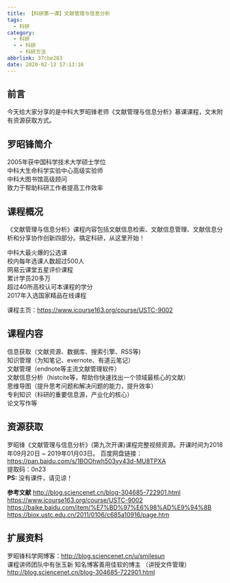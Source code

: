 ```yaml
---
title: 【科研第一课】文献管理与信息分析
tags:
  - 科研
category:
  - 科研
  - - 科研
    - 科研方法
abbrlink: 37cbe283
date: 2020-02-13 17:13:16
---
```

## 前言
今天给大家分享的是中科大罗昭锋老师《文献管理与信息分析》慕课课程，文末附有资源获取方式。  
<!-- more -->
## 罗昭锋简介
2005年获中国科学技术大学硕士学位  
中科大生命科学实验中心高级实验师  
中科大图书馆高级顾问  
致力于帮助科研工作者提高工作效率  

## 课程概况
《文献管理与信息分析》课程内容包括文献信息检索、文献信息管理、文献信息分析和分享协作创新四部分。搞定科研，从这里开始！  

中科大最火爆的公选课  
校内每年选课人数超过500人  
网易云课堂五星评价课程  
累计学员20多万  
超过40所高校认可本课程的学分  
2017年入选国家精品在线课程  

课程主页：https://www.icourse163.org/course/USTC-9002  

## 课程内容
信息获取（文献资源、数据库、搜索引擎、RSS等)  
知识管理（为知笔记、evernote、有道云笔记）  
文献管理（endnote等主流文献管理软件）  
文献信息分析（histcite等，帮助你快速找出一个领域最核心的文献）  
思维导图（提升思考问题和解决问题的能力，提升效率）  
专利知识（科研的重要信息源，产业化的核心）  
论文写作等  

## 资源获取
罗昭锋《文献管理与信息分析》(第九次开课)课程完整视频资源。开课时间为2018年09月20日 ~ 2019年01月03日。
百度网盘链接：https://pan.baidu.com/s/1BOOhwh503yy43d-MU8TPXA   
提取码：0n23  
**PS:** 没有课件，请见谅！

**参考文献**
http://blog.sciencenet.cn/blog-304685-722901.html  
https://www.icourse163.org/course/USTC-9002  
https://baike.baidu.com/item/%E7%BD%97%E6%98%AD%E9%94%8B  
https://biox.ustc.edu.cn/2011/0106/c685a10916/page.htm  

## 扩展资料
罗昭锋科学网博客：http://blog.sciencenet.cn/u/smilesun  
课程讲师团队中有张玉新 知名博客善用佳软的博主 （讲授文件管理）  
http://blog.sciencenet.cn/blog-304685-722901.html  
